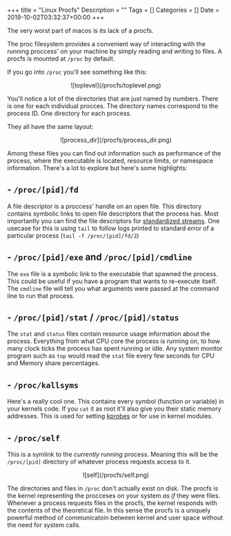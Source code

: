 +++
title = "Linux Procfs"
Description = ""
Tags = []
Categories = []
Date = 2019-10-02T03:32:37+00:00
+++

The very worst part of macos is its lack of a procfs. 

The proc filesystem provides a convenient way of interacting with the running proccess' on your machine by simply reading and writing to files. A procfs is mounted at `/proc` by default. 

If you go into `/proc` you'll see something like this:

<center>![toplevel](/procfs/toplevel.png)</center>

You'll notice a lot of the directories that are just named by numbers. There is one for each individual procces. The directory names correspond to the process ID. One directory for each process.

They all have the same layout:

<center>![process_dir](/procfs/process_dir.png)</center>

Among these files you can find out information such as performance of the process, where the executable is located, resource limits, or namespace information. There's a lot to explore but here's some highlights:

## <b> - `/proc/[pid]/fd` </b>

A file descriptor is a proccess' handle on an open file. This directory contains symbolic links to open file descriptors that the process has. Most importantly you can find the file descriptors for [standardized streams](/blog/standardized-streams-and-shells). One usecase for this is using `tail` to follow logs printed to standard error of a particular process (`tail -f /proc/[pid]/fd/2`)

## <b> - `/proc/[pid]/exe` and `/proc/[pid]/cmdline` </b>

The `exe` file is a symbolic link to the executable that spawned the process. This could be useful if you have a program that wants to re-execute itself. The `cmdline` file will tell you what arguments were passed at the command line to run that process.

## <b> - `/proc/[pid]/stat` / `/proc/[pid]/status` </b>

The `stat` and `status` files contain resource usage information about the process. Everything from what CPU core the process is running on, to how many clock ticks the process has spent running or idle. Any system monitor program such as `top` would read the `stat` file every few seconds for CPU and Memory share percentages.

## <b> - `/proc/kallsyms` </b>

Here's a really cool one. This contains every symbol (function or variable) in your kernels code. If you `cat` it as root it'll also give you their static memory addresses. This is used for setting [kprobes](https://lwn.net/Articles/132196/) or for use in kernel modules.

## <b> - `/proc/self` </b>

This is a symlink to the <i>currently running</i> process. Meaning this will be the `/proc/[pid]` directory of whatever process requests access to it.

<center>![self](/procfs/self.png)</center>

The directories and files in `/proc` don't actually exist on disk. The procfs is the kernel representing the procceses on your system <i>as if</i> they were files. Whenever a process requests files in the procfs, the kernel responds with the contents of the theoretical file. In this sense the procfs is a uniquely powerful method of communicatoin between kernel and user space without the need for system calls.